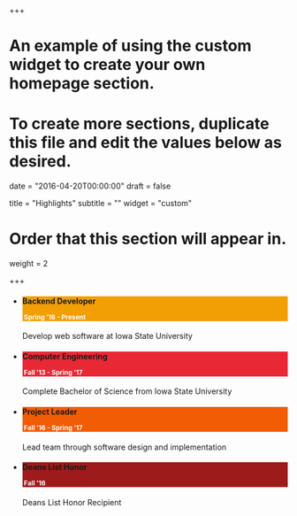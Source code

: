 +++
# An example of using the custom widget to create your own homepage section.
# To create more sections, duplicate this file and edit the values below as desired.

date = "2016-04-20T00:00:00"
draft = false

title = "Highlights"
subtitle = ""
widget = "custom"

# Order that this section will appear in.
weight = 2

+++
<style>
.text-muted{
    color: white;
}
</style>
<ul class="timeline ">
    <li id="web_dev">
      <div class="timeline-badge" style="background-color: #F29F05"><i class="fa fa-server" aria-hidden="true"></i></div>
      <div class="timeline-panel">
        <div class="timeline-heading" style="background-color: #F29F05">
          <h4 class="timeline-title">Backend Developer
            <p><small class="text-muted"><i class="glyphicon glyphicon-time"></i>&nbsp;Spring '16 - Present</small></p>
          </h4>
        </div>
        <div class="timeline-body">
          <p>Develop web software at Iowa State University</p>
        </div>
      </div>
    </li>
    <li class="timeline-inverted" id="college">
    <div class="timeline-badge" style="background-color:#E82935;"><i class="fa fa-graduation-cap" aria-hidden="true"></i></div>
      <div class="timeline-panel">
        <div class="timeline-heading" style="background-color: #E82935">
          <h4 class="timeline-title">Computer Engineering
            <p><small class="text-muted"><i class="glyphicon glyphicon-time"></i>&nbsp;Fall '13 - Spring '17</small></p>
          </h4>
        </div>
        <div class="timeline-body">
          <p>Complete Bachelor of Science from Iowa State University</p>
        </div>
      </div>
    </li>
    <li id="leader">
      <div class="timeline-badge" style="background-color:#F25C05;"><i class="fa fa-group" aria-hidden="true"></i></div>
      <div class="timeline-panel">
        <div class="timeline-heading" style="background-color:#F25C05">
          <h4 class="timeline-title">Project Leader
            <p><small class="text-muted"><i class="glyphicon glyphicon-time"></i>&nbsp;Fall '16 - Spring '17</small></p>
          </h4>
        </div>
        <div class="timeline-body">
          <p>Lead team through software design and implementation</p>
        </div>
      </div>
    </li>
    <li class="timeline-inverted" id="honor">
      <div class="timeline-badge" style="background-color:#9E1B1B"><i class="fa fa-trophy" aria-hidden="true"></i></div>
      <div class="timeline-panel">
        <div class="timeline-heading" style="background-color: #9E1B1B">
          <h4 class="timeline-title">Deans List Honor
            <p><small class="text-muted"><i class="glyphicon glyphicon-time"></i>&nbsp;Fall '16</small></p>
          </h4>
        </div>
        <div class="timeline-body">
          <p>Deans List Honor Recipient</p>
        </div>
      </div>
    </li>
</ul>

<script>
$(document).ready(function(){
    $(window).scroll(function() {
        if($( "#web_dev" ).isInViewport().length > 0){
            $( "#web_dev" ).addClass( "animated flipInX" );
        }
        if($( "#honor" ).isInViewport().length > 0){
            $( "#honor" ).addClass( "animated flipInX" );
        }
        if($( "#leader" ).isInViewport().length > 0){
            $( "#leader" ).addClass( "animated flipInX" );
        }
        if($( "#college" ).isInViewport().length > 0){
            $( "#college" ).addClass( "animated flipInX" );
        }
    });
});
</script>